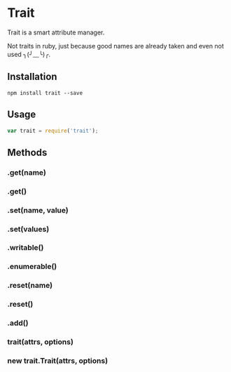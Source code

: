# Trait

Trait is a smart attribute manager. 

Not traits in ruby, just because good names are already taken and even not used ╮(╯﹏╰)╭.

## Installation

	npm install trait --save
	
## Usage

```js
var trait = require('trait');
```


## Methods

### .get(name)
### .get()


### .set(name, value)
### .set(values)

### .writable()

### .enumerable()

### .reset(name)
### .reset()

### .add()

### trait(attrs, options)

### new trait.Trait(attrs, options)
